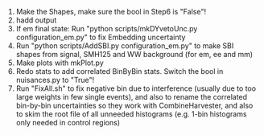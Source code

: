 1. Make the Shapes, make sure the bool in Step6 is "False"!
2. hadd output
3. If em final state: Run "python scripts/mkDYvetoUnc.py configuration_em.py" to fix Embedding uncertainty
4. Run "python scripts/AddSBI.py configuration_em.py" to make SBI shapes from signal, SMH125 and WW background (for em, ee and mm)
5. Make plots with mkPlot.py
6. Redo stats to add correlated BinByBin stats. Switch the bool in nuisances.py to "True"!
7. Run "FixAll.sh" to fix negative bin due to interference (usually due to too large weights in few single events), and also to rename the correlated bin-by-bin uncertainties so they work with CombineHarvester, and also to skim the root file of all unneeded histograms (e.g. 1-bin histograms only needed in control regions)
